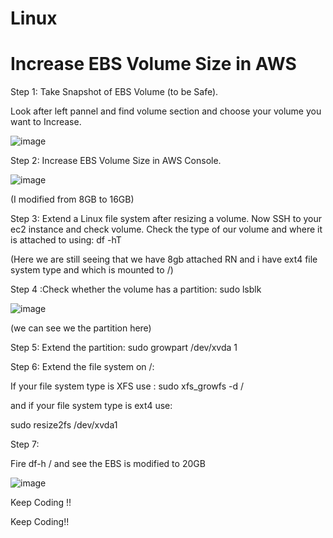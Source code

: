 # Linux


Increase EBS Volume Size in AWS
===========================================================
Step 1: Take Snapshot of EBS Volume (to be Safe).

Look after left pannel and find volume section and choose your volume you want to Increase.

![image](https://github.com/user-attachments/assets/169f940d-3167-4123-bebd-25958e72b081)



Step 2: Increase EBS Volume Size in AWS Console.

![image](https://github.com/user-attachments/assets/91048292-80a4-498a-bd4e-c95ccd91221f)

(I modified from 8GB to 16GB)


Step 3: Extend a Linux file system after resizing a volume.
Now SSH to your ec2 instance and check volume.
Check the type of our volume and where it is attached to using:
df -hT

(Here we are still seeing that we have 8gb attached RN and i have ext4 file system type and which is mounted to /)


Step 4 :Check whether the volume has a partition:
sudo lsblk

![image](https://github.com/user-attachments/assets/96e6fba7-4a94-41b6-ba06-98751739c2fe)

(we can see we the partition here)

Step 5: Extend the partition:
sudo growpart /dev/xvda 1

Step 6:
Extend the file system on /:

If your file system type is XFS use :
sudo xfs_growfs -d /


and if your file system type is ext4 use:

sudo resize2fs /dev/xvda1

Step 7:

Fire df-h / and see the EBS is modified to 20GB

![image](https://github.com/user-attachments/assets/b0ab0cd2-0b55-4320-85f4-e27f5f7ac600)


Keep Coding !!


Keep Coding!!
